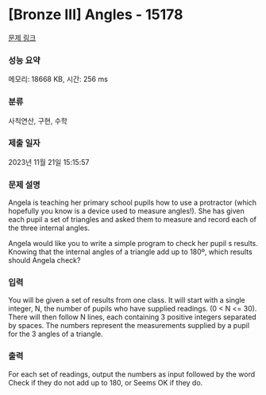 # [Bronze III] Angles - 15178 

[문제 링크](https://www.acmicpc.net/problem/15178) 

### 성능 요약

메모리: 18668 KB, 시간: 256 ms

### 분류

사칙연산, 구현, 수학

### 제출 일자

2023년 11월 21일 15:15:57

### 문제 설명

<p>Angela is teaching her primary school pupils how to use a protractor (which hopefully you know is a device used to measure angles!). She has given each pupil a set of triangles and asked them to measure and record each of the three internal angles.</p>

<p>Angela would like you to write a simple program to check her pupil s results. Knowing that the internal angles of a triangle add up to 180º, which results should Angela check?</p>

### 입력 

 <p>You will be given a set of results from one class. It will start with a single integer, N, the number of pupils who have supplied readings. (0 < N <= 30). There will then follow N lines, each containing 3 positive integers separated by spaces. The numbers represent the measurements supplied by a pupil for the 3 angles of a triangle.</p>

### 출력 

 <p>For each set of readings, output the numbers as input followed by the word Check if they do not add up to 180, or Seems OK if they do.</p>

